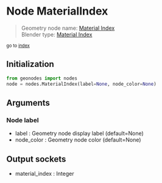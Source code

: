 
# Node MaterialIndex

> Geometry node name: [Material Index](https://docs.blender.org/manual/en/latest/modeling/geometry_nodes/material/material_index.html)<br>
  Blender type: [Material Index](https://docs.blender.org/api/current/bpy.types.GeometryNodeInputMaterialIndex.html)
  
<sub>go to [index](../index.md)</sub>

## Initialization

```python
from geonodes import nodes
node = nodes.MaterialIndex(label=None, node_color=None)
```



## Arguments


### Node label

- label : Geometry node display label (default=None)
- node_color : Geometry node color (default=None)

## Output sockets

- material_index : Integer
